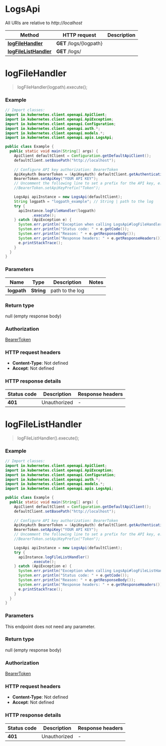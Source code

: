 # LogsApi

All URIs are relative to *http://localhost*

| Method | HTTP request | Description |
|------------- | ------------- | -------------|
| [**logFileHandler**](LogsApi.md#logFileHandler) | **GET** /logs/{logpath} |  |
| [**logFileListHandler**](LogsApi.md#logFileListHandler) | **GET** /logs/ |  |


<a id="logFileHandler"></a>
# **logFileHandler**
> logFileHandler(logpath).execute();



### Example
```java
// Import classes:
import io.kubernetes.client.openapi.ApiClient;
import io.kubernetes.client.openapi.ApiException;
import io.kubernetes.client.openapi.Configuration;
import io.kubernetes.client.openapi.auth.*;
import io.kubernetes.client.openapi.models.*;
import io.kubernetes.client.openapi.apis.LogsApi;

public class Example {
  public static void main(String[] args) {
    ApiClient defaultClient = Configuration.getDefaultApiClient();
    defaultClient.setBasePath("http://localhost");
    
    // Configure API key authorization: BearerToken
    ApiKeyAuth BearerToken = (ApiKeyAuth) defaultClient.getAuthentication("BearerToken");
    BearerToken.setApiKey("YOUR API KEY");
    // Uncomment the following line to set a prefix for the API key, e.g. "Token" (defaults to null)
    //BearerToken.setApiKeyPrefix("Token");

    LogsApi apiInstance = new LogsApi(defaultClient);
    String logpath = "logpath_example"; // String | path to the log
    try {
      apiInstance.logFileHandler(logpath)
            .execute();
    } catch (ApiException e) {
      System.err.println("Exception when calling LogsApi#logFileHandler");
      System.err.println("Status code: " + e.getCode());
      System.err.println("Reason: " + e.getResponseBody());
      System.err.println("Response headers: " + e.getResponseHeaders());
      e.printStackTrace();
    }
  }
}
```

### Parameters

| Name | Type | Description  | Notes |
|------------- | ------------- | ------------- | -------------|
| **logpath** | **String**| path to the log | |

### Return type

null (empty response body)

### Authorization

[BearerToken](../README.md#BearerToken)

### HTTP request headers

 - **Content-Type**: Not defined
 - **Accept**: Not defined

### HTTP response details
| Status code | Description | Response headers |
|-------------|-------------|------------------|
| **401** | Unauthorized |  -  |

<a id="logFileListHandler"></a>
# **logFileListHandler**
> logFileListHandler().execute();



### Example
```java
// Import classes:
import io.kubernetes.client.openapi.ApiClient;
import io.kubernetes.client.openapi.ApiException;
import io.kubernetes.client.openapi.Configuration;
import io.kubernetes.client.openapi.auth.*;
import io.kubernetes.client.openapi.models.*;
import io.kubernetes.client.openapi.apis.LogsApi;

public class Example {
  public static void main(String[] args) {
    ApiClient defaultClient = Configuration.getDefaultApiClient();
    defaultClient.setBasePath("http://localhost");
    
    // Configure API key authorization: BearerToken
    ApiKeyAuth BearerToken = (ApiKeyAuth) defaultClient.getAuthentication("BearerToken");
    BearerToken.setApiKey("YOUR API KEY");
    // Uncomment the following line to set a prefix for the API key, e.g. "Token" (defaults to null)
    //BearerToken.setApiKeyPrefix("Token");

    LogsApi apiInstance = new LogsApi(defaultClient);
    try {
      apiInstance.logFileListHandler()
            .execute();
    } catch (ApiException e) {
      System.err.println("Exception when calling LogsApi#logFileListHandler");
      System.err.println("Status code: " + e.getCode());
      System.err.println("Reason: " + e.getResponseBody());
      System.err.println("Response headers: " + e.getResponseHeaders());
      e.printStackTrace();
    }
  }
}
```

### Parameters
This endpoint does not need any parameter.

### Return type

null (empty response body)

### Authorization

[BearerToken](../README.md#BearerToken)

### HTTP request headers

 - **Content-Type**: Not defined
 - **Accept**: Not defined

### HTTP response details
| Status code | Description | Response headers |
|-------------|-------------|------------------|
| **401** | Unauthorized |  -  |

